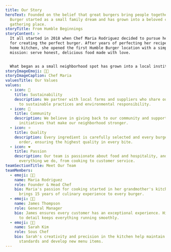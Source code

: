 ```yaml
---
title: Our Story
heroText: Founded on the belief that great burgers bring people together, Humble
  Burger started as a small family dream and has grown into a beloved community
  gathering place.
storyTitle: From Humble Beginnings
storyContent: >
  It all started in 2018 when Chef Maria Rodriguez decided to pursue her passion
  for creating the perfect burger. After years of perfecting her recipes in her
  home kitchen, she opened the first Humble Burger location with a simple
  mission: serve honest, delicious food made with love.


  What began as a small neighborhood spot has grown into a local institution, but we've never forgotten our roots. Every burger is still hand-crafted with the same care and attention that Maria put into those first burgers.
storyImageEmoji: 👩‍🍳
storyImageCaption: Chef Maria
valuesTitle: Our Values
values:
  - icon: 🌱
    title: Sustainability
    description: We partner with local farms and suppliers who share our commitment
      to sustainable practices and environmental responsibility.
  - icon: 🤝
    title: Community
    description: We believe in giving back to our community and supporting local
      initiatives that make our neighborhood stronger.
  - icon: ⭐
    title: Quality
    description: Every ingredient is carefully selected and every burger is made to
      order, ensuring the highest quality in every bite.
  - icon: ❤️
    title: Passion
    description: Our team is passionate about food and hospitality, and it shows in
      everything we do, from cooking to customer service.
teamSectionTitle: Meet Our Team
teamMembers:
  - emoji: 👩‍🍳
    name: Maria Rodriguez
    role: Founder & Head Chef
    bio: Maria's passion for cooking started in her grandmother's kitchen. She
      brings 15 years of culinary experience to every burger.
  - emoji: 👨‍💼
    name: James Thompson
    role: General Manager
    bio: James ensures every customer has an exceptional experience. His attention
      to detail keeps everything running smoothly.
  - emoji: 👩‍🍳
    name: Sarah Kim
    role: Sous Chef
    bio: Sarah's creativity and precision in the kitchen help maintain our high
      standards and develop new menu items.
---
```

